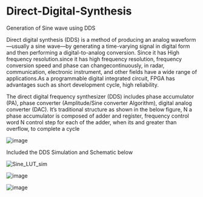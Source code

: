 # Direct-Digital-Synthesis
Generation of Sine wave using DDS


Direct digital synthesis (DDS) is a method of producing an analog waveform—usually a sine wave—by generating a time-varying signal in digital form and then performing a digital-to-analog conversion. Since it  has High frequency resolution.since it has high frequency resolution, frequency conversion speed and phase can changecontinuously, in radar, communication, electronic instrument, and other fields have a wide range of applications.As a programmable digital integrated circuit, FPGA has advantages such as short development cycle, high reliability.

The direct digital frequency synthesizer (DDS) includes phase accumulator (PA), phase converter (Amplitude/Sine converter Algorithm), digital analog converter (DAC). It’s traditional structure as shown in the below figure, N a phase accumulator is composed of adder and register, frequency control word N control step for each of the adder, when its and greater than overflow, to complete a cycle

![image](https://user-images.githubusercontent.com/92881070/151736816-ec601e96-d7f0-456c-975a-ca1bca989456.png)


Included the DDS Simulation and Schematic below 


![Sine_LUT_sim](https://user-images.githubusercontent.com/92881070/151741509-a7a7cb99-058c-4586-ae64-798dfd93261f.PNG)

![image](https://user-images.githubusercontent.com/92881070/151741588-259e03f7-f6fe-4f9a-ab46-d4ed573927f7.png)


![image](https://user-images.githubusercontent.com/92881070/151741817-f4da8f27-0193-4ebd-a0b2-b231ce3f788e.png)

